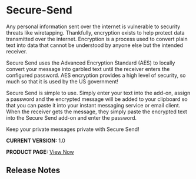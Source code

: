 # Secure-Send
Any personal information sent over the internet is vulnerable to security threats like wiretapping. Thankfully, encryption exists to help protect data transmitted over the internet. Encryption is a process used to convert plain text into data that cannot be understood by anyone else but the intended receiver.

Secure Send uses the Advanced Encryption Standard (AES) to locally convert your message into garbled text until the receiver enters the configured password. AES encryption provides a high level of security, so much so that it is used by the US government!

Secure Send is simple to use. Simply enter your text into the add-on, assign a password and the encrypted message will be added to your clipboard so that you can paste it into your instant messaging service or email client. When the receiver gets the message, they simply paste the encrypted text into the Secure Send add-on and enter the password.

Keep your private messages private with Secure Send!

**CURRENT VERSION:** 1.0

**PRODUCT PAGE:** [View Now](https://addons.mozilla.org/firefox/addon/secure-send/)

## Release Notes
